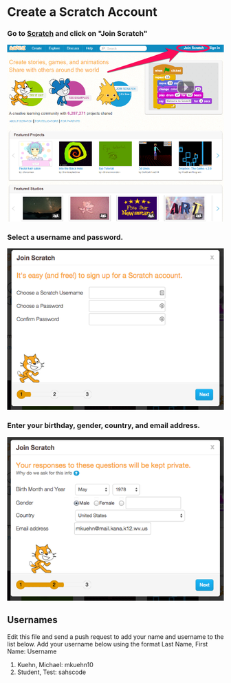 # Create a Scratch Account
### Go to <a href="http://scratch.mit.edu" target=new>Scratch</a> and click on "Join Scratch"

![Create Account](create_account_1.png)

### Select a username and password.

![Select Username](create_account_2.png)

### Enter your birthday, gender, country, and email address.
![Email Address](create_account_3.png)

## Usernames
Edit this file and send a push request to add your name and username to the list below.
Add your username below using the format Last Name, First Name: Username


1) Kuehn, Michael: mkuehn10   
2) Student, Test: sahscode   
